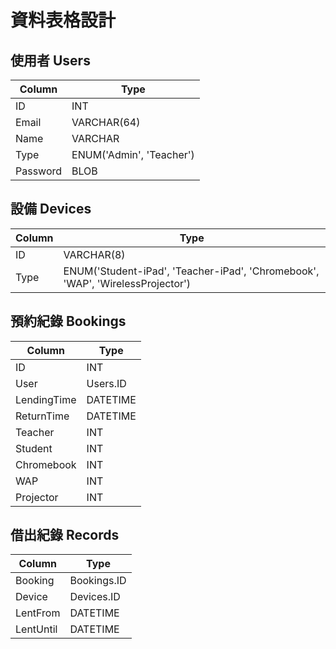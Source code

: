 資料表格設計
====

## 使用者 Users
| Column | Type | 
| ------ | ---- |
| ID     | INT  |
| Email  | VARCHAR(64) |
| Name   | VARCHAR |
| Type | ENUM('Admin', 'Teacher')
| Password | BLOB |

## 設備 Devices
| Column | Type | 
| -- | -- |
| ID | VARCHAR(8) |
| Type | ENUM('Student-iPad', 'Teacher-iPad', 'Chromebook', 'WAP', 'WirelessProjector') |

## 預約紀錄 Bookings
| Column | Type | 
| - | - |
| ID | INT |
| User | Users.ID |
| LendingTime | DATETIME |
| ReturnTime | DATETIME |
| Teacher | INT |
| Student | INT |
| Chromebook | INT |
| WAP | INT |
| Projector | INT |

## 借出紀錄 Records
| Column | Type | 
| - | - |
| Booking | Bookings.ID |
| Device | Devices.ID |
| LentFrom | DATETIME |
| LentUntil | DATETIME |

